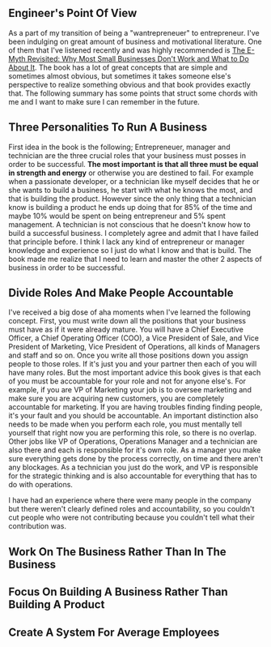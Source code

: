Engineer's Point Of View
------------------------

As a part of my transition of being a "wantrepreneuer" to entrepreneur. I've
been indulging on great amount of business and motivational literature. One of
them that I've listened recently and was highly recommended is [The E-Myth
Revisited: Why Most Small Businesses Don't Work and What to Do About It][1]. The
book has a lot of great concepts that are simple and sometimes almost obvious,
but sometimes it takes someone else's perspective to realize something obvious
and that book provides exactly that. The following summary has some points that
struct some chords with me and I want to make sure I can remember in the future.

Three Personalities To Run A Business
-------------------------------------

First idea in the book is the following; Entrepreneuer, manager and technician
are the three crucial roles that your business must posses in order to be
successful. **The most important is that all three must be equal in strength and
energy** or otherwise you are destined to fail. For example when a passionate
developer, or a technician like myself decides that he or she wants to build a
business, he start with what he knows the most, and that is building the
product. However since the only thing that a technician know is building a
product he ends up doing that for 85% of the time and maybe 10% would be spent
on being entrepreneur and 5% spent management. A technician is not conscious
that he doesn't know how to build a successful business. I completely agree and
admit that I have failed that principle before. I think I lack any kind of
entrepreneur or manager knowledge and experience so I just do what I know and
that is build. The book made me realize that I need to learn and master the
other 2 aspects of business in order to be successful.

Divide Roles And Make People Accountable
----------------------------------------

I've received a big dose of aha moments when I've learned the following concept.
First, you must write down all the positions that your business must have as if
it were already mature. You will have a Chief Executive Officer, a Chief
Operating Officer (COO), a Vice President of Sale, and Vice President of
Marketing, Vice President of Operations, all kinds of Managers and staff and so
on. Once you write all those positions down you assign people to those roles. If
it's just you and your partner then each of you will have many roles. But the
most important advice this book gives is that each of you must be accountable
for your role and not for anyone else's. For example, if you are VP of Marketing
your job is to oversee marketing and make sure you are acquiring new customers,
you are completely accountable for marketing. If you are having troubles finding
finding people, it's your fault and you should be accountable. An important
distinction also needs to be made when you perform each role, you must mentally
tell yourself that right now you are performing this role, so there is no
overlap. Other jobs like VP of Operations, Operations Manager and a technician
are also there and each is responsible for it's own role. As a manager you make
sure everything gets done by the process correctly, on time and there aren't any
blockages. As a technician you just do the work, and VP is responsible for the
strategic thinking and is also accountable for everything that has to do with
operations.

I have had an experience where there were many people in the company but there
weren't clearly defined roles and accountability, so you couldn't cut people who
were not contributing because you couldn't tell what their contribution was.



Work On The Business Rather Than In The Business
------------------------------------------------

Focus On Building A Business Rather Than Building A Product
-----------------------------------------------------------

Create A System For Average Employees
-------------------------------------



[1]: <http://www.amazon.com/gp/product/0887307280/ref=as_li_ss_tl?ie=UTF8&camp=1789&creative=390957&creativeASIN=0887307280&linkCode=as2&tag=sermassblo-20>


